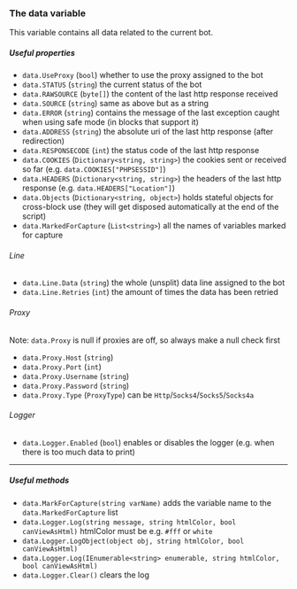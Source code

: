 ﻿### The data variable
This variable contains all data related to the current bot.
##### Useful properties
- `data.UseProxy` (`bool`) whether to use the proxy assigned to the bot
- `data.STATUS` (`string`) the current status of the bot
- `data.RAWSOURCE` (`byte[]`) the content of the last http response received
- `data.SOURCE` (`string`) same as above but as a string
- `data.ERROR` (`string`) contains the message of the last exception caught when using safe mode (in blocks that support it)
- `data.ADDRESS` (`string`) the absolute uri of the last http response (after redirection)
- `data.RESPONSECODE` (`int`) the status code of the last http response
- `data.COOKIES` (`Dictionary<string, string>`) the cookies sent or received so far (e.g. `data.COOKIES["PHPSESSID"]`)
- `data.HEADERS` (`Dictionary<string, string>`) the headers of the last http response (e.g. `data.HEADERS["Location"]`)
- `data.Objects` (`Dictionary<string, object>`) holds stateful objects for cross-block use (they will get disposed automatically at the end of the script)
- `data.MarkedForCapture` (`List<string>`) all the names of variables marked for capture

###### Line
- `data.Line.Data` (`string`) the whole (unsplit) data line assigned to the bot
- `data.Line.Retries` (`int`) the amount of times the data has been retried

###### Proxy
Note: `data.Proxy` is null if proxies are off, so always make a null check first
- `data.Proxy.Host` (`string`)
- `data.Proxy.Port` (`int`)
- `data.Proxy.Username` (`string`)
- `data.Proxy.Password` (`string`)
- `data.Proxy.Type` (`ProxyType`) can be `Http`/`Socks4`/`Socks5`/`Socks4a`

###### Logger
- `data.Logger.Enabled` (`bool`) enables or disables the logger (e.g. when there is too much data to print)
---
##### Useful methods
- `data.MarkForCapture(string varName)` adds the variable name to the `data.MarkedForCapture` list
- `data.Logger.Log(string message, string htmlColor, bool canViewAsHtml)` htmlColor must be e.g. `#fff` or `white`
- `data.Logger.LogObject(object obj, string htmlColor, bool canViewAsHtml)`
- `data.Logger.Log(IEnumerable<string> enumerable, string htmlColor, bool canViewAsHtml)`
- `data.Logger.Clear()` clears the log